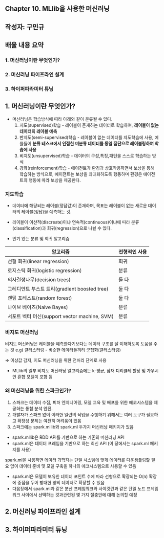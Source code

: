 ## Chapter 10. MLlib을 사용한 머신러닝

## 작성자: 구민규

## 배울 내용 요약 

### 1. 머신러닝이란 무엇인가?
### 2. 머신러닝 파이프라인 설계
### 3. 하이퍼파라미터 튜닝

## 1. 머신러닝이란 무엇인가?

- 머신러닝은 학습방식에 따라 아래와 같이 분류될 수 있다.
    1. 지도(supervised)학습 - 레이블이 존재하는 데이터로 학습하여, **레이블이 없는 데이터의 레이블 예측** 
    2. 반지도(semi-supervised)학습 - 레이블이 없는 데이터를 지도학습에 사용, 예를들어 **분류 테스크에서 인접한 미분류 데이터를 동일 집단으로 레이블링하여 학습에 사용**
    3. 비지도(unsupervised)학습 - 데이터의 구성,특징,패턴을 스스로 학습하는 방식
    4. 강화(reinforcement)학습 - 에이전트가 환경과 상호작용하면서 보상을 통해 학습하는 방식으로, 에이전트는 보상을 최대화하도록 행동하며 환경은 에이전트의 행동에 따라 보상을 제공한다.
    
### 지도학습

- 데이터에 해당되는 레이블(정답값)이 존재하며, 목표는 레이블이 없는 새로운 데이터의 레이블(정답)을 예측하는 것.

- 레이블이 이산적(discreate)이냐 연속적(continuous)이냐에 따라 분류(classification)과 회귀(regression)으로 나뉠 수 있다.

- 인기 있는 분류 및 회귀 알고리즘

|알고리즘|전형적인 사용|
|---|---|
|선형 회귀(linear regression)|회귀|
|로지스틱 회귀(logistic regression)|분류|
|의사결정나무(decision trees)|둘 다|
|그레디언트 부스트 트리(gradient boosted tree)|둘 다|
|랜덤 포레스트(random forest)|둘 다|
|나이브 베이즈(Naive Bayes)|분류|
|서포트 벡터 머신(support vector machine, SVM)|분류|
  
### 비지도 머신러닝

비지도 머신러닝은 레이블을 예측한다기보다는 데이터 구조를 잘 이해하도록 도움을 주는 것 e.g) 클러스터링 - 비슷한 데이터들끼리 군집화(클러스터링)

⇒ 이상값 감지, 지도 머신러닝을 위한 전처리 단계로 사용

- MLlib의 일부 비지도 머신러닝 알고리즘에는 k-평균, 잠재 디리클레 할당 및 가우시안 혼합 모델이 포함 됨

### 왜 머신러닝을 위한 스파크인가?

1. 스파크는 데이터 수집, 피처 엔지니어링, 모델 교육 및 배포를 위한 에코시스템을 제공하는 통합 분석 엔진. 
2. 개발자가 스파크 없이 이러한 일련의 작업을 수행하기 위해서는 여러 도구가 필요하고 확장성 문제는 여전히 어려움이 있음
3. 스파크에는 spark.mllib와 spark.ml 두가지 머신러닝 패키지가 있음
- spark.mllib은 RDD API를 기반으로 하는 기존의 머신러닝 API
- spark.ml은 데이터 프레임을 기반으로 하는 최신 API (이 장에서는 spark.ml 패키지를 사용)

spark.ml을 사용하면 데이터 과학자는 단일 시스템에 맞게 데이터를 다운샘플링할 필요 없이 데이터 준비 및 모델 구축을 하나의 에코시스템으로 사용할 수 있음
- spark.ml은 모델이 보유한 데이터 포인트 수에 따라 선형으로 확장되는 O(n) 확장에 중점을 두어 방대한 양의 데이터로 확장할 수 있음
- 다음장에서 spark.ml과 같은 분산 프레임워크와 사이킷런과 같은 단일 노드 프레임워크 사이에서 선택하는 것과관련된 몇 가지 절충안에 대해 논의할 예정

## 2. 머신러닝 파이프라인 설계



## 3. 하이퍼파라미터 튜닝
